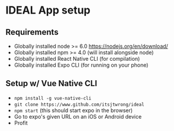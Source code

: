 # IDEAL App setup
## Requirements
- Globally installed node >= 6.0 https://nodejs.org/en/download/
- Globally installed npm >= 4.0 (will install alongside node)
- Globally installed React Native CLI  (for compilation)
- Globally installed Expo CLI (for running on your phone)

## Setup w/ Vue Native CLI
- `npm install -g vue-native-cli`
- `git clone https://www.github.com/itsjtwrong/ideal`
- `npm start` (this should start expo in the browser)
- Go to expo's given URL on an iOS or Android device
- Profit
